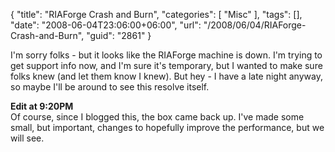{
	"title": "RIAForge Crash and Burn",
	"categories": [
		"Misc"
	],
	"tags": [],
	"date": "2008-06-04T23:06:00+06:00",
	"url": "/2008/06/04/RIAForge-Crash-and-Burn",
	"guid": "2861"
}

I'm sorry folks - but it looks like the RIAForge machine is down. I'm trying to get support info now, and I'm sure it's temporary, but I wanted to make sure folks knew (and let them know I knew). But hey - I have a late night anyway, so maybe I'll be around to see this resolve itself.

<b>Edit at 9:20PM</b><br/>
Of course, since I blogged this, the box came back up. I've made some small, but important, changes to hopefully improve the performance, but we will see.